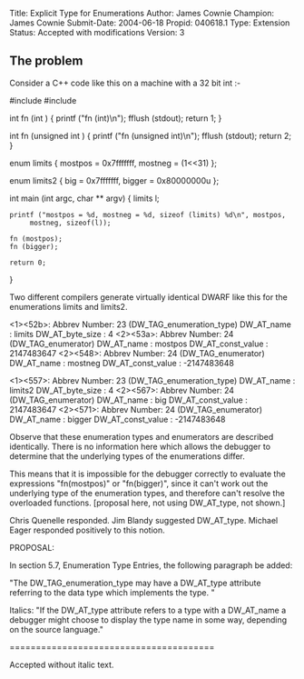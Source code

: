 Title:       Explicit Type for Enumerations
Author:      James Cownie
Champion:    James Cownie
Submit-Date: 2004-06-18
Propid:      040618.1
Type:        Extension
Status:      Accepted with modifications
Version:     3

The problem
-----------

Consider a C++ code like this on a machine with a 32 bit int :-

  #include 
  #include 

  int fn (int )
  {
    printf ("fn (int)\n");
    fflush (stdout);
    return 1;
  }

  int fn (unsigned int )
  {
    printf ("fn (unsigned int)\n");
    fflush (stdout);
    return 2;
  }

  enum limits {
    mostpos = 0x7fffffff,
    mostneg = (1<<31)
  };

  enum limits2 {
    big    = 0x7fffffff,
    bigger = 0x80000000u
  };

  int main (int argc, char ** argv)
  {
    limits l;

    printf ("mostpos = %d, mostneg = %d, sizeof (limits) %d\n", mostpos,
         mostneg, sizeof(l));

    fn (mostpos);
    fn (bigger);

    return 0;
  }


Two different compilers generate virtually identical DWARF like this
for the enumerations limits and limits2.

 <1><52b>: Abbrev Number: 23 (DW_TAG_enumeration_type)
     DW_AT_name        : limits
     DW_AT_byte_size   : 4
 <2><53a>: Abbrev Number: 24 (DW_TAG_enumerator)
     DW_AT_name        : mostpos
     DW_AT_const_value : 2147483647
 <2><548>: Abbrev Number: 24 (DW_TAG_enumerator)
     DW_AT_name        : mostneg
     DW_AT_const_value : -2147483648

 <1><557>: Abbrev Number: 23 (DW_TAG_enumeration_type)
     DW_AT_name        : limits2
     DW_AT_byte_size   : 4
 <2><567>: Abbrev Number: 24 (DW_TAG_enumerator)
     DW_AT_name        : big
     DW_AT_const_value : 2147483647
 <2><571>: Abbrev Number: 24 (DW_TAG_enumerator)
     DW_AT_name        : bigger
     DW_AT_const_value : -2147483648

Observe that these enumeration types and enumerators are described
identically. There is no information here which allows the debugger to
determine that the underlying types of the enumerations differ.

This means that it is impossible for the debugger correctly
to evaluate the expressions "fn(mostpos)" or "fn(bigger)", since it
can't work out the underlying type of the enumeration types, and
therefore can't resolve the overloaded functions.
[proposal here, not using DW_AT_type, not shown.]


Chris Quenelle  responded.
Jim Blandy suggested DW_AT_type.
Michael Eager responded positively to  this notion.

PROPOSAL:

In section 5.7, Enumeration Type Entries, the following
paragraph be added:

"The DW_TAG_enumeration_type may have a DW_AT_type
attribute referring to the data type which implements
the type. "

Italics:
"If the DW_AT_type attribute refers to a
type with a DW_AT_name a debugger might choose to display
the type name in some way, depending on the source language."

=======================================

Accepted without italic text.
